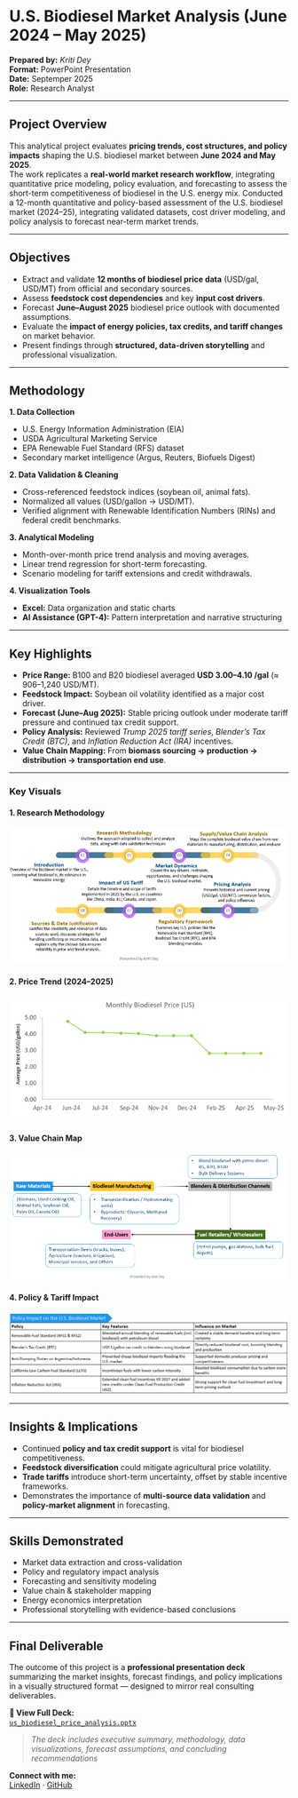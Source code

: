 # U.S. Biodiesel Market Analysis (June 2024 – May 2025)

**Prepared by:** *Kriti Dey*  
**Format:** PowerPoint Presentation  
**Date:** Septemper 2025  
**Role:** Research Analyst  

---

## Project Overview
This analytical project evaluates **pricing trends, cost structures, and policy impacts** shaping the U.S. biodiesel market between **June 2024 and May 2025**.  
The work replicates a **real-world market research workflow**, integrating quantitative price modeling, policy evaluation, and forecasting to assess the short-term competitiveness of biodiesel in the U.S. energy mix.
Conducted a 12-month quantitative and policy-based assessment of the U.S. biodiesel market (2024–25), integrating validated datasets, cost driver modeling, and policy analysis to forecast near-term market trends.

---

## Objectives
- Extract and validate **12 months of biodiesel price data** (USD/gal, USD/MT) from official and secondary sources.  
- Assess **feedstock cost dependencies** and key **input cost drivers**.  
- Forecast **June–August 2025** biodiesel price outlook with documented assumptions.  
- Evaluate the **impact of energy policies, tax credits, and tariff changes** on market behavior.  
- Present findings through **structured, data-driven storytelling** and professional visualization.

---

## Methodology
**1. Data Collection**  
- U.S. Energy Information Administration (EIA)  
- USDA Agricultural Marketing Service  
- EPA Renewable Fuel Standard (RFS) dataset  
- Secondary market intelligence (Argus, Reuters, Biofuels Digest)

**2. Data Validation & Cleaning**  
- Cross-referenced feedstock indices (soybean oil, animal fats).  
- Normalized all values (USD/gallon → USD/MT).  
- Verified alignment with Renewable Identification Numbers (RINs) and federal credit benchmarks.

**3. Analytical Modeling**  
- Month-over-month price trend analysis and moving averages.  
- Linear trend regression for short-term forecasting.  
- Scenario modeling for tariff extensions and credit withdrawals.

**4. Visualization Tools**  
- **Excel:** Data organization and static charts  
- **AI Assistance (GPT-4):** Pattern interpretation and narrative structuring

---

## Key Highlights
- **Price Range:** B100 and B20 biodiesel averaged **USD 3.00–4.10 /gal** (≈ 906–1,240 USD/MT).  
- **Feedstock Impact:** Soybean oil volatility identified as a major cost driver.  
- **Forecast (June–Aug 2025):** Stable pricing outlook under moderate tariff pressure and continued tax credit support.  
- **Policy Analysis:** Reviewed *Trump 2025 tariff series*, *Blender’s Tax Credit (BTC)*, and *Inflation Reduction Act (IRA)* incentives.  
- **Value Chain Mapping:** From **biomass sourcing → production → distribution → transportation end use**.

---
### Key Visuals

#### 1. Research Methodology
![Research Methodology](biodiesel_research_methodology.png)

#### 2. Price Trend (2024–2025)
![Price Trend](biodiesel_price_trend.png)

#### 3. Value Chain Map
![Value Chain](biodiesel_value_chain.png)

#### 4. Policy & Tariff Impact
![Policy Impact](biodiesel_policy_impact.png)

---

## Insights & Implications
- Continued **policy and tax credit support** is vital for biodiesel competitiveness.  
- **Feedstock diversification** could mitigate agricultural price volatility.  
- **Trade tariffs** introduce short-term uncertainty, offset by stable incentive frameworks.  
- Demonstrates the importance of **multi-source data validation** and **policy-market alignment** in forecasting.

---

## Skills Demonstrated
- Market data extraction and cross-validation  
- Policy and regulatory impact analysis  
- Forecasting and sensitivity modeling  
- Value chain & stakeholder mapping  
- Energy economics interpretation  
- Professional storytelling with evidence-based conclusions  

---
## Final Deliverable

The outcome of this project is a **professional presentation deck** summarizing the market insights, forecast findings, and policy implications in a visually structured format — designed to mirror real consulting deliverables.

**🔗 View Full Deck:**  
[`us_biodiesel_price_analysis.pptx`](us_biodiesel_price_analysis.pptx)

> *The deck includes executive summary, methodology, data visualizations, forecast assumptions, and concluding recommendations*



**Connect with me:**  
[LinkedIn](https://www.linkedin.com/in/kritidey/) · [GitHub](https://deykriti.github.io/)


